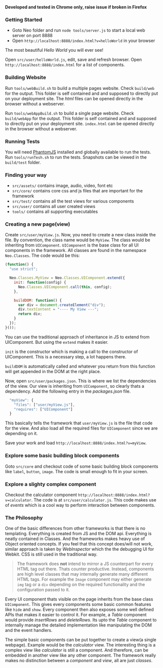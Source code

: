 **Developed and tested in Chrome only, raise issue if broken in Firefox**

### Getting Started

* Goto Neo folder and run `node tools/server.js` to start a local web server on port 8888
* Open `http://localhost:8888/index.html?v=helloWorld` in your browser

The most beautiful *Hello World* you will ever see!

Open `src/user/helloWorld.js`, edit, save and refresh browser.
Open `http://localhost:8888/index.html` for a list of components.

### Building Website

Run `tools/webBuild.sh` to build a multiple pages website. Check `build/web`
for the output. This folder is self contained and and supposed to directly put
on your deployment site. The *html* files can be opened directly in the browser
without a webserver.

Run `tools/webAppBuild.sh` to build a single page website. Check `build/webApp`
for the output. This folder is self contained and and supposed to directly put
on your deployment site. `index.html` can be opened directly in the browser
without a webserver.

### Running Tests
You will need [PhantomJS](http://phantomjs.org/) installed and globally
available to run the tests.
Run `tools/runTesh.sh` to run the tests. Snapshots can be viewed in the
`build/test` folder.

### Finding your way
* `src/assets/` contains image, audio, video, font etc
* `src/core/` contains core css and js files that are important for the framework
* `src/test/` contains all the test views for various components
* `src/user/` contains all user created views
* `tools/` contains all supporting executables

### Creating a new page(view)

Create `src/user/myView.js`. Now, you need to create a new class inside the file.
By convention, the class name would be `MyView`. The class would be inheriting
from `UIComponent`. `UIComponent` is the base class for all UI components in the
framework. All classes are found in the namespace `Neo.Classes`. The code
would be this:

```js
(function() {
  "use strict";

  Neo.Classes.MyView = Neo.Classes.UIComponent.extend({
    init: function(config) {
      Neo.Classes.UIComponent.call(this, config);
    },

    buildDOM: function() {
      var div = document.createElement("div");
      div.textContent = "---- My View ---";
      return div;
    }
  });
}());
```

You can use the traditional approach of inheritance in JS to extend from UIComponent.
But using the `extend` makes it easier.

`init` is the constructor which is making a call to the constructor of UIComponent.
This is a necessary step, a lot happens there.

`buildDOM` is automatically called and whatever you return from this function
will get appended in the DOM at the right place.

Now, open `src/user/packages.json`. This is where we list the dependencies of the
view. Our view is inheriting from `UIComponent`, so clearly thats a dependency.
Add the following entry in the *packages.json* file.

```js
  "myView": {
    "files": ["user/myView.js"],
    "requires": ["UIComponent"]
  }
```

This basically tells the framework that `user/myView.js` is the file that code
for the view. And also load all the required files for `UIComponent` since we
are depending on it.

Save your work and load `http://localhost:8888/index.html?v=myView`.

### Explore some basic building block components
Goto `src/core` and checkout code of some basic building block components like
`label`, `button`, `image`. The code is small enough to fit in your screen.

### Explore a slighty complex component
Checkout the calculator component `http://localhost:8888/index.html?v=calculator`.
The code is at `src/user/calculator.js`. This code makes use of *events* which
is a cool way to perform interaction between components.

### The Philosophy
One of the basic differences from other frameworks is that there is no templating.
Everything is created from JS and the DOM api. Everything is neatly contained
in Classes. And the frameworks makes heavy use of Object oriented concepts. If
you feel that this concept does/will not work, similar approach is taken by
*WebInspector* which the the debugging UI for Webkit. CSS is still used in
the traditional way.

> The framework does **not** intend to mirror a JS counterpart for every HTML
> tag out there. Thats counter productive. Instead, components are high level
> classes that may internally generate many different HTML tags. For example
> the `Image` component may either generate `img` tag or a `div` depending on
> the required functionality and the configuration passed to it.

Every UI component thats visible on the page inherits from the base class
`UIComponent`. This gives every components some basic common features like
`hide` and `show`. Every component then also exposes some well defined APIs
that makes it easier to control it. For example, a *Table* component would
provide *insertRows* and *deleteRows*. Its upto the *Table* component to
internally manage the detailed implementation like manipulating the DOM and the
event handlers.

The simple basic components can be put together to create a view(a single webpage).
Example would be the *calculator* view. The interesting thing is a complex
view like *calculator* is still a component. And therefore, can be embedded
in another view like any other component. The framework really makes no
distinction between a *component* and *view*, all are just *classes*.
